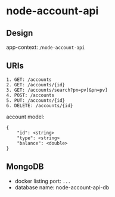 # node-account-api

## Design
app-context: `/node-account-api`


## URIs
    1. GET: /accounts
    2. GET: /accounts/{id}
    3. GET: /accounts/search?pn=pv[&pn=pv]
    4. POST: /accounts
    5. PUT: /accounts/{id}
    6. DELETE: /accounts/{id}

account model:
```
{
    "id": <string>
    "type": <string>
    "balance": <double>
}
```

## MongoDB
+ docker listing port: `...`
+ database name: node-account-api-db